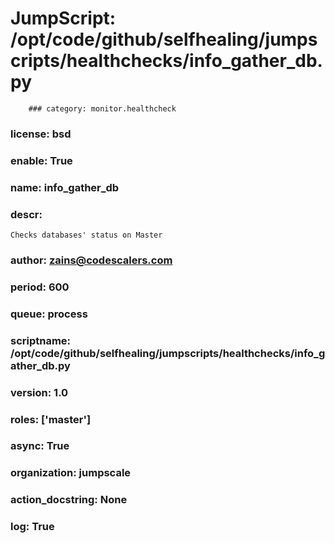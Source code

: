 
# JumpScript: /opt/code/github/selfhealing/jumpscripts/healthchecks/info_gather_db.py
        ### category: monitor.healthcheck
### license: bsd
### enable: True
### name: info_gather_db
### descr: 
```
Checks databases' status on Master 

```
### author: zains@codescalers.com
### period: 600
### queue: process
### scriptname: /opt/code/github/selfhealing/jumpscripts/healthchecks/info_gather_db.py
### version: 1.0
### roles: ['master']
### async: True
### organization: jumpscale
### action_docstring: None
### log: True
